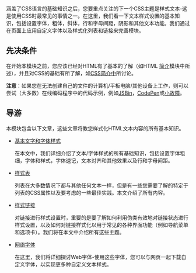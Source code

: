 涵盖了CSS语言的基础知识之后，您要重点关注的下一个CSS主题是样式文本-这是使用CSS时最常见的事情之一。在这里，我们看一下文本样式设置的基本知识，包括设置字体，粗体，斜体，行和字母间距，阴影和其他文本功能。我们通过在页面上应用自定义字体以及样式化列表和链接来完善模块。

## 先决条件

在开始本模块之前，您应该已经对HTML有了基本的了解（如HTML [简介](1/en-US/docs/Learn/HTML/Introduction_to_HTML)模块中所述），并且对CSS的基础有所了解，如[CSS简介中](1/en-US/docs/Learn/CSS/Introduction_to_CSS)所讨论。

**注意**：如果您在无法创建自己的文件的计算机/平板电脑/其他设备上工作，则可以尝试（大多数）在线编码程序中的代码示例，例如[JSBin](https://jsbin.com/)，[CodePen](https://codepen.io/)或[小故障](https://glitch.com/)。

## 导游

本模块包含以下文章，这些文章将教您样式化HTML文本内容的所有基本知识。

- [基本文字和字体样式](1/en-US/docs/Learn/CSS/Styling_text/Fundamentals)

  在本文中，我们详细介绍了文本/字体样式的所有基础知识，包括设置字体粗细，字体和样式，字体速记，文本对齐和其他效果以及行和字母间距。

- [样式表](1/en-US/docs/Learn/CSS/Styling_text/Styling_lists)

  列表在大多数情况下都与其他任何文本一样，但是有一些您需要了解的特定于列表的CSS属性以及要考虑的一些最佳实践。本文介绍了所有内容。

- [样式链接](1/en-US/docs/Learn/CSS/Styling_text/Styling_links)

  对链接进行样式设置时，重要的是要了解如何利用伪类有效地对链接状态进行样式设置，以及如何对链接样式化以用于常见的各种界面功能（例如导航菜单和选项卡）。我们将在本文中介绍所有这些主题。

- [网络字体](1/en-US/docs/Learn/CSS/Styling_text/Web_fonts)

  在这里，我们将详细探讨Web字体-使用这些字体，您可以与网页一起下载自定义字体，以实现更多种自定义文本样式。